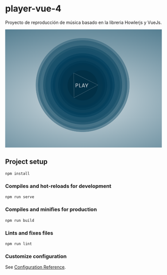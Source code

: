 # player-vue-4

Proyecto de reproducción de música basado en la libreria Howlerjs y VueJs.

![Alt text](public\readme\img1.PNG?raw=true "Player Music")




## Project setup
```
npm install
```

### Compiles and hot-reloads for development
```
npm run serve
```

### Compiles and minifies for production
```
npm run build
```

### Lints and fixes files
```
npm run lint
```

### Customize configuration
See [Configuration Reference](https://cli.vuejs.org/config/).

